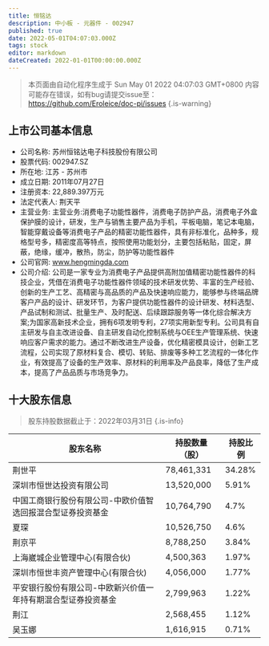 ```yaml
---
title: 恒铭达
description: 中小板 - 元器件 - 002947
published: true
date: 2022-05-01T04:07:03.000Z
tags: stock
editor: markdown
dateCreated: 2022-01-01T00:00:00.000Z
---
```


> 本页面由自动化程序生成于 Sun May 01 2022 04:07:03 GMT+0800
> 内容可能存在错误，如有bug请提交issue至：https://github.com/Eroleice/doc-pi/issues
{.is-warning}

## 上市公司基本信息
- 公司名称: 苏州恒铭达电子科技股份有限公司
- 股票代码: 002947.SZ
- 所在地: 江苏 - 苏州市
- 成立日期: 2011年07月27日
- 注册资本: 22,889.397万元
- 法定代表人: 荆天平
- 主营业务: 主营业务:消费电子功能性器件，消费电子防护产品，消费电子外盒保护膜的设计，研发，生产与销售主要产品为手机，平板电脑，笔记本电脑，智能穿戴设备等消费电子产品的精密功能性器件，具有非标准化，品种多，规格型号多，精密度高等特点，按照使用功能划分，主要包括粘贴，固定，屏蔽，绝缘，缓冲，散热，防尘，防护等功能性器件
- 公司官网: www.hengmingda.com
- 公司介绍: 公司是一家专业为消费电子产品提供高附加值精密功能性器件的科技企业，凭借在消费电子功能性器件领域的技术研发优势、丰富的生产经验、创新的生产工艺、高精密与高品质的产品及快速响应能力，能够参与终端品牌客户产品的设计、研发环节，为客户提供功能性器件的设计研发、材料选型、产品试制和测试、批量生产、及时配送、后续跟踪服务等一体化综合解决方案;为国家高新技术企业，拥有6项发明专利，27项实用新型专利。公司具有自主研发与自主改进设备、自主研发自动化控制系统与OEE生产管理系统、快速响应客户需求的能力。通过不断改进生产设备，优化精密模具设计，创新工艺流程，公司实现了原材料复合、模切、转贴、排废等多种工艺流程的一体化作业，有效提高了设备的生产效率、原材料的利用率及产品良率，降低了生产成本，提高了产品品质与市场竞争力。


## 十大股东信息
> 股东持股数据截止于：2022年03月31日
{.is-info}

| 股东名称 | 持股数量（股） | 持股比例 |
| --- | --- | --- |
| 荆世平 | 78,461,331 | 34.28% |
| 深圳市恒世达投资有限公司 | 13,520,000 | 5.91% |
| 中国工商银行股份有限公司-中欧价值智选回报混合型证券投资基金 | 10,764,790 | 4.7% |
| 夏琛 | 10,526,750 | 4.6% |
| 荆京平 | 8,788,250 | 3.84% |
| 上海崴城企业管理中心(有限合伙) | 4,500,363 | 1.97% |
| 深圳市恒世丰资产管理中心(有限合伙) | 4,056,000 | 1.77% |
| 平安银行股份有限公司-中欧新兴价值一年持有期混合型证券投资基金 | 2,799,963 | 1.22% |
| 荆江 | 2,568,455 | 1.12% |
| 吴玉娜 | 1,616,915 | 0.71% |




